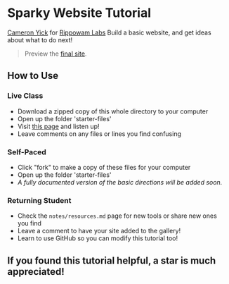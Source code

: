# Sparky Website Tutorial
[Cameron Yick][author] for [Rippowam Labs][sponsor]
Build a basic website, and get ideas about what to do next!

> Preview the [final site][final site].

## How to Use
### Live Class
+ Download a zipped copy of this whole directory to your computer
+ Open up the folder 'starter-files' 
+ Visit [this page][tutorial] and listen up!
+ Leave comments on any files or lines you find confusing

### Self-Paced
+ Click "fork" to make a copy of these files for your computer
+ Open up the folder 'starter-files' 
+ _A fully documented version of the basic directions will be added soon._

### Returning Student
+ Check the `notes/resources.md` page for new tools or share new ones you find
+ Leave a comment to have your site added to the gallery!
+ Learn to use GitHub so you can modify this tutorial too!

## If you found this tutorial helpful, a star is much appreciated!

[author]: http://www.cameronyick.us
[sponsor]: https://github.com/RippowamLabs
[tutorial]: http://wwww.github.com/hydrosquall
[final site]: http://wwww.cameronyick.us/demo
